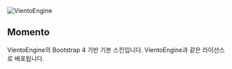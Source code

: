 ![VientoEngine](https://user-images.githubusercontent.com/65072459/103525598-cfb06d00-4ec2-11eb-9b06-192e05fb2096.png)
## Momento
VientoEngine의 Bootstrap 4 기반 기본 스킨입니다. VientoEngine과 같은 라이선스로 배포됩니다.